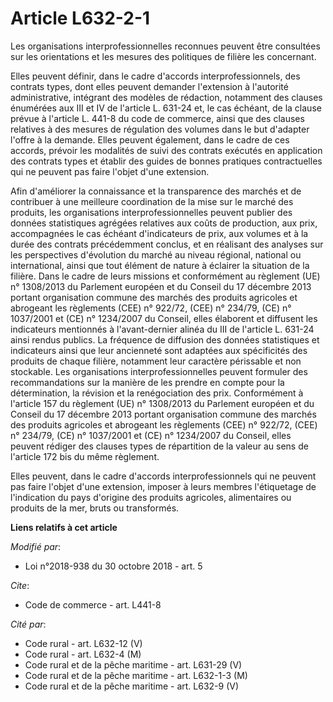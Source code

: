 # Article L632-2-1

Les organisations interprofessionnelles reconnues peuvent être consultées sur les orientations et les mesures des politiques
de filière les concernant.

Elles peuvent définir, dans le cadre d'accords interprofessionnels, des contrats types, dont elles peuvent demander
l'extension à l'autorité administrative, intégrant des modèles de rédaction, notamment des clauses énumérées aux III et IV de
l'article L. 631-24 et, le cas échéant, de la clause prévue à l'article L. 441-8 du code de commerce, ainsi que des clauses
relatives à des mesures de régulation des volumes dans le but d'adapter l'offre à la demande. Elles peuvent également, dans
le cadre de ces accords, prévoir les modalités de suivi des contrats exécutés en application des contrats types et établir
des guides de bonnes pratiques contractuelles qui ne peuvent pas faire l'objet d'une extension.

Afin d'améliorer la connaissance et la transparence des marchés et de contribuer à une meilleure coordination de la mise sur
le marché des produits, les organisations interprofessionnelles peuvent publier des données statistiques agrégées relatives
aux coûts de production, aux prix, accompagnées le cas échéant d'indicateurs de prix, aux volumes et à la durée des contrats
précédemment conclus, et en réalisant des analyses sur les perspectives d'évolution du marché au niveau régional, national ou
international, ainsi que tout élément de nature à éclairer la situation de la filière. Dans le cadre de leurs missions et
conformément au règlement (UE) n° 1308/2013 du Parlement européen et du Conseil du 17 décembre 2013 portant organisation
commune des marchés des produits agricoles et abrogeant les règlements (CEE) n° 922/72, (CEE) n° 234/79, (CE) n° 1037/2001 et
(CE) n° 1234/2007 du Conseil, elles élaborent et diffusent les indicateurs mentionnés à l'avant-dernier alinéa du III de
l'article L. 631-24 ainsi rendus publics. La fréquence de diffusion des données statistiques et indicateurs ainsi que leur
ancienneté sont adaptées aux spécificités des produits de chaque filière, notamment leur caractère périssable et non
stockable. Les organisations interprofessionnelles peuvent formuler des recommandations sur la manière de les prendre en
compte pour la détermination, la révision et la renégociation des prix. Conformément à l'article 157 du règlement (UE) n°
1308/2013 du Parlement européen et du Conseil du 17 décembre 2013 portant organisation commune des marchés des produits
agricoles et abrogeant les règlements (CEE) n° 922/72, (CEE) n° 234/79, (CE) n° 1037/2001 et (CE) n° 1234/2007 du Conseil,
elles peuvent rédiger des clauses types de répartition de la valeur au sens de l'article 172 bis du même règlement.

Elles peuvent, dans le cadre d'accords interprofessionnels qui ne peuvent pas faire l'objet d'une extension, imposer à leurs
membres l'étiquetage de l'indication du pays d'origine des produits agricoles, alimentaires ou produits de la mer, bruts ou
transformés.

**Liens relatifs à cet article**

_Modifié par_:

  - Loi n°2018-938 du 30 octobre 2018 - art. 5

_Cite_:

  - Code de commerce - art. L441-8

_Cité par_:

  - Code rural - art. L632-12 (V)
  - Code rural - art. L632-4 (M)
  - Code rural et de la pêche maritime - art. L631-29 (V)
  - Code rural et de la pêche maritime - art. L632-1-3 (M)
  - Code rural et de la pêche maritime - art. L632-9 (V)
